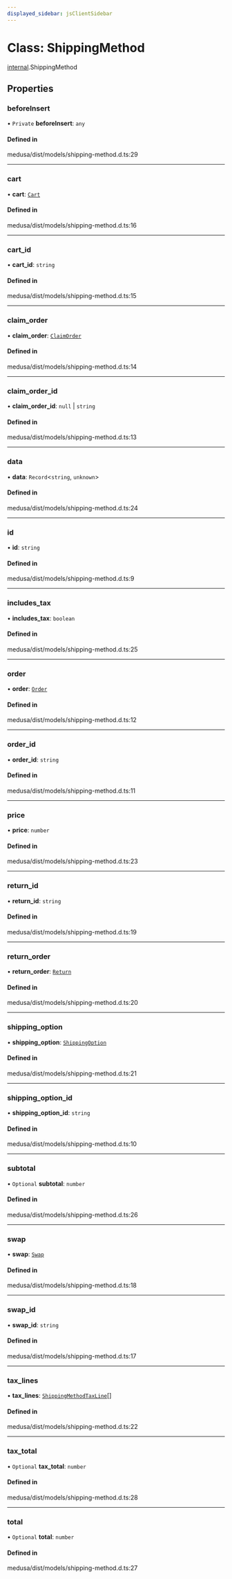 ```yaml
---
displayed_sidebar: jsClientSidebar
---
```


# Class: ShippingMethod

[internal](../modules/internal.md).ShippingMethod

## Properties

### beforeInsert

• `Private` **beforeInsert**: `any`

#### Defined in

medusa/dist/models/shipping-method.d.ts:29

___

### cart

• **cart**: [`Cart`](internal.Cart.md)

#### Defined in

medusa/dist/models/shipping-method.d.ts:16

___

### cart\_id

• **cart\_id**: `string`

#### Defined in

medusa/dist/models/shipping-method.d.ts:15

___

### claim\_order

• **claim\_order**: [`ClaimOrder`](internal.ClaimOrder.md)

#### Defined in

medusa/dist/models/shipping-method.d.ts:14

___

### claim\_order\_id

• **claim\_order\_id**: ``null`` \| `string`

#### Defined in

medusa/dist/models/shipping-method.d.ts:13

___

### data

• **data**: `Record`<`string`, `unknown`\>

#### Defined in

medusa/dist/models/shipping-method.d.ts:24

___

### id

• **id**: `string`

#### Defined in

medusa/dist/models/shipping-method.d.ts:9

___

### includes\_tax

• **includes\_tax**: `boolean`

#### Defined in

medusa/dist/models/shipping-method.d.ts:25

___

### order

• **order**: [`Order`](internal.Order.md)

#### Defined in

medusa/dist/models/shipping-method.d.ts:12

___

### order\_id

• **order\_id**: `string`

#### Defined in

medusa/dist/models/shipping-method.d.ts:11

___

### price

• **price**: `number`

#### Defined in

medusa/dist/models/shipping-method.d.ts:23

___

### return\_id

• **return\_id**: `string`

#### Defined in

medusa/dist/models/shipping-method.d.ts:19

___

### return\_order

• **return\_order**: [`Return`](internal.Return.md)

#### Defined in

medusa/dist/models/shipping-method.d.ts:20

___

### shipping\_option

• **shipping\_option**: [`ShippingOption`](internal.ShippingOption.md)

#### Defined in

medusa/dist/models/shipping-method.d.ts:21

___

### shipping\_option\_id

• **shipping\_option\_id**: `string`

#### Defined in

medusa/dist/models/shipping-method.d.ts:10

___

### subtotal

• `Optional` **subtotal**: `number`

#### Defined in

medusa/dist/models/shipping-method.d.ts:26

___

### swap

• **swap**: [`Swap`](internal.Swap.md)

#### Defined in

medusa/dist/models/shipping-method.d.ts:18

___

### swap\_id

• **swap\_id**: `string`

#### Defined in

medusa/dist/models/shipping-method.d.ts:17

___

### tax\_lines

• **tax\_lines**: [`ShippingMethodTaxLine`](internal.ShippingMethodTaxLine.md)[]

#### Defined in

medusa/dist/models/shipping-method.d.ts:22

___

### tax\_total

• `Optional` **tax\_total**: `number`

#### Defined in

medusa/dist/models/shipping-method.d.ts:28

___

### total

• `Optional` **total**: `number`

#### Defined in

medusa/dist/models/shipping-method.d.ts:27
